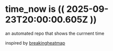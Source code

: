 # time_now is (( 2025-09-23T20:00:00.605Z ))

an automated repo that shows the currnent time

inspired by [breakingheatmap](https://github.com/breakingheatmap/breakingheatmap)